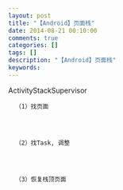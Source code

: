 ```yaml
---
layout: post
title: "【Android】页面栈"
date: 2014-08-21 00:10:00 
comments: true
categories: []
tags: []
description: "【Android】页面栈"
keywords: 
---
```



 
  
  
 
 
 
 
  ActivityStackSupervisor
 
 
  
   
    
     
      
      
     
    
    
     
      
      
     
    
    
     
      （1）找页面
     
    
    
     
      （2）找Task, 调整
     
    
    
     
      （3）恢复栈顶页面
     
    
   
  
 


